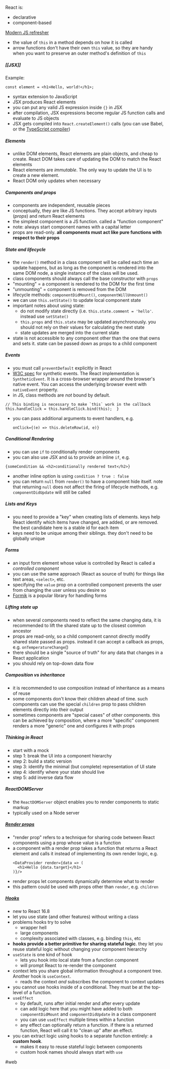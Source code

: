 React is:
- declarative
- component-based

[Modern JS refresher](https://gist.github.com/gaearon/683e676101005de0add59e8bb345340c)
- the value of `this` in a method depends on how it is called
- arrow functions don't have their own `this` value, so they are handy when you want to preserve an outer method's definition of `this`

##### [[JSX]]
Example:
```
const element = <h1>Hello, world!</h1>;
```
- syntax extension to JavaScript
- JSX produces React elements
- you can put any valid JS expression inside `{}` in JSX
- after compilation, JSX expressions become regular JS function calls and evaluate to JS objects
- JSX gets compiled into `React.createElement()` calls (you can use Babel, or the [TypeScript compiler](https://www.typescriptlang.org/docs/handbook/jsx.html#:~:text=JSX%20rose%20to%20popularity%20with,compiling%20JSX%20directly%20to%20JavaScript.))

##### Elements
- unlike DOM elements, React elements are plain objects, and cheap to create. React DOM takes care of updating the DOM to match the React elements
- React elements are *immutable*. The only way to update the UI is to create a new element.
- React DOM only updates when necessary

##### Components and props
- components are independent, reusable pieces
- conceptually, they are like JS functions. They accept arbitrary inputs (*props*) and return React elements
- the simplest component is a JS function. called a "function component"
- note: always start component names with a capital letter
- props are read-only. **all components must act like pure functions with respect to their props**

##### State and lifecycle
- the `render()` method in a class component will be called each time an update happens, but as long as the component is rendered into the same DOM node, a single instance of the class will be used.
- class components should always call the base constructor with `props`
- "mounting" = a component is rendered to the DOM for the first time
- "unmounting" = component is removed from the DOM
- lifecycle methods: `componentDidMount()`, `componentWillUnmount()`
- we can use `this.setState()` to update local component state
- important notes about using state:
	- do not modify state directly (i.e. `this.state.comment = 'hello'`. instead use `setState()`
	- `this.props` and `this.state` may be updated asynchronously. you should not rely on their values for calculating the next state
	- state updates are merged into the current state
- state is not accessible to any component other than the one that owns and sets it. state can be passed down as props to a child component

##### Events
- you must call `preventDefault` explicitly in React
- [W3C spec](https://www.w3.org/TR/DOM-Level-3-Events/) for synthetic events. The React implementation is `SyntheticEvent`. It is a cross-browser wrapper around the browser's native event. You can access the underlying browser event with `nativeEvent` property.
- in JS, class methods are *not* bound by default.
```
// This binding is necessary to make `this` work in the callback    
this.handleClick = this.handleClick.bind(this);  }
```
- you can pass additional arguments to event handlers, e.g.
  ```
  onClick={(e) => this.deleteRow(id, e)}
  ```

##### Conditional Rendering
- you can use `if` to conditionally render components
- you can also use JSX and `&&` to provide an inline `if`, e.g.
```
{someCondition && <h2>conditionally rendered text</h2>}
```
- another inline option is using `condition ? true : false`
- you can return `null` from `render()` to have a component hide itself. note that returning `null` does not affect the firing of lifecycle methods, e.g. `componentDidUpdate` will still be called

##### Lists and Keys
- you need to provide a "key" when creating lists of elements. keys help React identify which items have changed, are added, or are removed. the best candidate here is a stable id for each item
- keys need to be unique among their siblings. they don't need to be globally unique

##### Forms
- an input form element whose value is controlled by React is called a *controlled component*
- you can use the same approach (React as source of truth) for things like text areas, `<select>`, etc.
- specifying the `value` prop on a controlled component prevents the user from changing the user unless you desire so
- [Formik](https://formik.org/) is a popular library for handling forms


##### Lifting state up
- when several components need to reflect the same changing data, it is recommended to lift the shared state up to the closest common ancestor
- props are read-only, so a child component cannot directly modify shared state passed as props. instead it can accept a callback as props, e.g. `onTemperatureChange`()
- there should be a single "source of truth" for any data that changes in a React application
- you should rely on top-down data flow


##### Composition vs inheritance
- it is recommended to use composition instead of inheritance as a means of reuse
- some components don't know their children ahead of time. such components can use the special `children` prop to pass children elements directly into their output
- sometimes components are "special cases" of other components. this can be achieved by composition, where a more "specific" component renders a more "generic" one and configures it with props


##### Thinking in React
- start with a mock
- step 1: break the UI into a component hierarchy
- step 2: build a static version
- step 3: identify the minimal (but complete) representation of UI state
- step 4: identify where your state should live
- step 5: add inverse data flow


##### ReactDOMServer
- the `ReactDOMServer` object enables you to render components to static markup
- typically used on a Node server


##### [Render props](https://reactjs.org/docs/render-props.html)
- "render prop" refers to a technique for sharing code between React components using a prop whose value is a function
- a component with a render prop takes a function that returns a React element and calls it instead of implementing its own render logic, e.g.
  ```
  <DataProvider render={data => (
    <h1>Hello {data.target}</h1>
  )}/>
  ```
- render props let components dynamically determine what to render
- this pattern could be used with props other than `render`, e.g. `children`


##### [Hooks](https://reactjs.org/docs/hooks-intro.html)
- new to React 16.8
- let you use state (and other features) without writing a class
- problems hooks try to solve
	- wrapper hell
	- large components
	- complexity associated with classes, e.g. binding `this`, etc
- **hooks provide a better primitive for sharing stateful logic**. they let you reuse stateful logic without changing your component hierarchy
-  `useState` is one kind of hook
	- lets you hook into local state from a function component
	- will prompt React to re-render the component
- context lets you share global information throughout a component tree. Another  hook is `useContext`.
	- reads the context *and* subscribes the component to context updates
- you cannot use hooks inside of a conditional. They must be at the top-level of a function.
- `useEffect`
	- by default, runs after initial render and after every update
	- can add logic here that you might have added to both `componentDidMount` and `componentDidUpdate` in a class component
	- you can use `useEffect` multiple times within a function
	- any effect can optionally return a function. if there is a returned function, React will call it to "clean up" after an effect.
- you can extract logic using hooks to a separate function entirely: a **custom hook**.
	- makes it easy to reuse stateful logic between components
	- custom hook names should always start with `use` 


#web